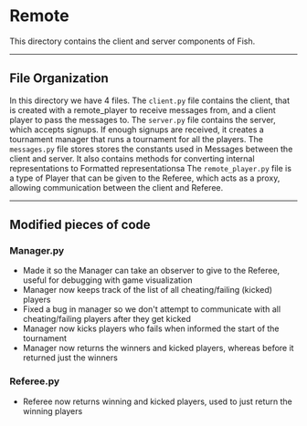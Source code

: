 # Remote

This directory contains the client and server components of Fish.

---

## File Organization

In this directory we have 4 files. The `client.py` file contains the client,
that is created with a remote_player to receive messages from, and a
client player to pass the messages to. The `server.py` file contains the server,
which accepts signups. If enough signups are received, it creates a tournament
manager that runs a tournament for all the players. The `messages.py` file stores
stores the constants used in Messages between the client and server. It also
contains methods for converting internal representations to Formatted representationsa
The `remote_player.py` file is a type of Player that can be given to the Referee,
which acts as a proxy, allowing communication between the client and Referee.

---

## Modified pieces of code

### Manager.py

- Made it so the Manager can take an observer to give to the Referee, useful for debugging with game visualization
- Manager now keeps track of the list of all cheating/failing (kicked) players
- Fixed a bug in manager so we don't attempt to communicate with all cheating/failing players after they get kicked
- Manager now kicks players who fails when informed the start of the tournament
- Manager now returns the winners and kicked players, whereas before it returned just the winners

### Referee.py

- Referee now returns winning and kicked players, used to just return the winning players